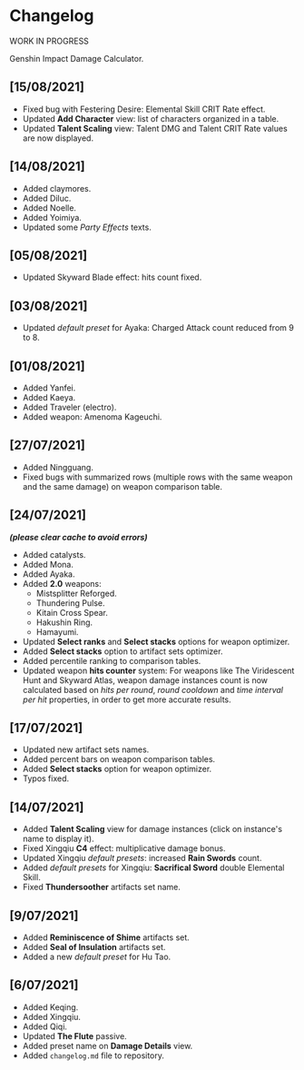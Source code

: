 # Changelog
WORK IN PROGRESS

Genshin Impact Damage Calculator.

## [15/08/2021]
- Fixed bug with Festering Desire: Elemental Skill CRIT Rate effect.
- Updated **Add Character** view: list of characters organized in a table.
- Updated **Talent Scaling** view: Talent DMG and Talent CRIT Rate values are now displayed.

## [14/08/2021]
- Added claymores.
- Added Diluc.
- Added Noelle.
- Added Yoimiya.
- Updated some _Party Effects_ texts.

## [05/08/2021]
- Updated Skyward Blade effect: hits count fixed.
## [03/08/2021]
- Updated _default preset_ for Ayaka: Charged Attack count reduced from 9 to 8.

## [01/08/2021]
- Added Yanfei.
- Added Kaeya.
- Added Traveler (electro).
- Added weapon: Amenoma Kageuchi.

## [27/07/2021]
- Added Ningguang.
- Fixed bugs with summarized rows (multiple rows with the same weapon and the same damage) on weapon comparison table.

## [24/07/2021]
_**(please clear cache to avoid errors)**_
- Added catalysts.
- Added Mona.
- Added Ayaka.
- Added **2.0** weapons:
  - Mistsplitter Reforged.
  - Thundering Pulse.
  - Kitain Cross Spear.
  - Hakushin Ring.
  - Hamayumi.
- Updated **Select ranks** and **Select stacks** options for weapon optimizer.
- Added **Select stacks** option to artifact sets optimizer.
- Added percentile ranking to comparison tables.
- Updated weapon **hits counter** system: For weapons like The Viridescent Hunt and Skyward Atlas, weapon damage instances count is now calculated based on _hits per round_, _round cooldown_ and _time interval per hit_ properties, in order to get more accurate results.

## [17/07/2021]
- Updated new artifact sets names.
- Added percent bars on weapon comparison tables.
- Added **Select stacks** option for weapon optimizer.
- Typos fixed.

## [14/07/2021]
- Added **Talent Scaling** view for damage instances (click on instance's name to display it).
- Fixed Xingqiu **C4** effect: multiplicative damage bonus.
- Updated Xingqiu _default presets_: increased **Rain Swords** count.
- Added _default presets_ for Xingqiu: **Sacrifical Sword** double Elemental Skill.
- Fixed **Thundersoother** artifacts set name.

## [9/07/2021]
- Added **Reminiscence of Shime** artifacts set.
- Added **Seal of Insulation** artifacts set.
- Added a new _default preset_ for Hu Tao.

## [6/07/2021]
- Added Keqing.
- Added Xingqiu.
- Added Qiqi.
- Updated **The Flute** passive.
- Added preset name on **Damage Details** view.
- Added `changelog.md` file to repository.